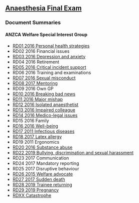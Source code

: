 ## [Anaesthesia Final Exam](https://ketaminenightmares.com/fex)

### Document Summaries

#### ANZCA Welfare Special Interest Group

- [RD01 2016 Personal health strategies](RD01_2016_personal_health_strategies.htm)
- RD02 2016 Financial issues
- [RD03 2016 Depression and anxiety](RD03_2016_depression_and_anxiety.htm)
- RD04 2016 Retirement
- [RD05 2016 Critical incident support](RD05_2016_critical_incident_support.htm)
- RD06 2016 Training and examinations
- [RD07 2016 Sexual misconduct](RD07_2016_sexual_misconduct.htm)
- [RD08 2017 Mentoring](RD08_2017_mentoring.htm)
- RD09 2016 Own GP
- [RD10 2016 Breaking bad news](RD10_2016_breaking_bad_news.htm)
- [RD11 2016 Major mishap](RD11_2016_major_mishap.htm)
- [RD12 2016 Isolated anaesthetist](RD12_2016_isolated_anaesthetist.htm)
- [RD13 2016 Impaired colleague](RD13_2016_impaired_colleague.htm)
- [RD14 2016 Medico-legal issues](RD14_2016_medicolegal_issues.htm)
- RD15 2016 Family
- [RD16 2016 Well-being](RD16_2016_wellbeing.htm)
- [RD17 2011 Infectious diseases](RD17_2011_infectious_diseases.htm)
- [RD18 2017 Latex allergy](RD18_2017_latex_allergy.htm)
- RD19 2011 Ergonomics
- [RD20 2016 Substance abuse](RD20_2016_substance_abuse.htm)
- [RD22 2019 Bullying, discrimination and sexual harassment](RD22_2019_bds.htm)
- RD23 2017 Communication
- RD24 2017 Mandatory reporting
- RD25 2017 Disruptive behaviour
- [RD26 2015 Welfare advocate](RD26_2015_welfare_advocate.htm)
- [RD27 2017 Sudden death](RD27_2017_sudden_death.htm)
- [RD28 2019 Trainee returning](RD29_2019_trainee_returning.htm)
- [RD29 2019 Pregnancy](RD29_2019_pregnancy.htm)
- [RDXX Catastrophe](RDXX_catastrophe.htm)